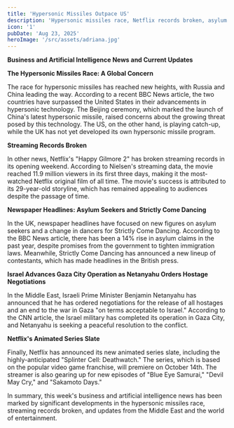 ```yaml
---
title: 'Hypersonic Missiles Outpace US'
description: 'Hypersonic missiles race, Netflix records broken, asylum seeker rise, Gaza City operation, and Netflixs new animated slate.'
icon: '1'
pubDate: 'Aug 23, 2025'
heroImage: '/src/assets/adriana.jpg'
---
```


**Business and Artificial Intelligence News and Current Updates**

**The Hypersonic Missiles Race: A Global Concern**

The race for hypersonic missiles has reached new heights, with Russia and China leading the way. According to a recent BBC News article, the two countries have surpassed the United States in their advancements in hypersonic technology. The Beijing ceremony, which marked the launch of China's latest hypersonic missile, raised concerns about the growing threat posed by this technology. The US, on the other hand, is playing catch-up, while the UK has not yet developed its own hypersonic missile program.

**Streaming Records Broken**

In other news, Netflix's "Happy Gilmore 2" has broken streaming records in its opening weekend. According to Nielsen's streaming data, the movie reached 11.9 million viewers in its first three days, making it the most-watched Netflix original film of all time. The movie's success is attributed to its 29-year-old storyline, which has remained appealing to audiences despite the passage of time.

**Newspaper Headlines: Asylum Seekers and Strictly Come Dancing**

In the UK, newspaper headlines have focused on new figures on asylum seekers and a change in dancers for Strictly Come Dancing. According to the BBC News article, there has been a 14% rise in asylum claims in the past year, despite promises from the government to tighten immigration laws. Meanwhile, Strictly Come Dancing has announced a new lineup of contestants, which has made headlines in the British press.

**Israel Advances Gaza City Operation as Netanyahu Orders Hostage Negotiations**

In the Middle East, Israeli Prime Minister Benjamin Netanyahu has announced that he has ordered negotiations for the release of all hostages and an end to the war in Gaza "on terms acceptable to Israel." According to the CNN article, the Israel military has completed its operation in Gaza City, and Netanyahu is seeking a peaceful resolution to the conflict.

**Netflix's Animated Series Slate**

Finally, Netflix has announced its new animated series slate, including the highly-anticipated "Splinter Cell: Deathwatch." The series, which is based on the popular video game franchise, will premiere on October 14th. The streamer is also gearing up for new episodes of "Blue Eye Samurai," "Devil May Cry," and "Sakamoto Days."

In summary, this week's business and artificial intelligence news has been marked by significant developments in the hypersonic missiles race, streaming records broken, and updates from the Middle East and the world of entertainment.
